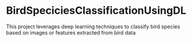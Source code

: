 # BirdSpeciciesClassificationUsingDL
This project leverages deep learning techniques to classify bird species based on images or features extracted from bird data
